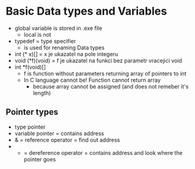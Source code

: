 # Basic Data types and Variables
- global variable is stored in .exe file
    * local is not
- typedef = type specifier
    * is used for renaming Data types
- int (* x)[] = x je ukazatel na pole integeru
- void (*f)(void) = f je ukazatel na funkci bez parametr vracejici void
- int *f(void)[]
    * f is function without parameters returning array of pointers to int
    * In C language cannot be! Function cannot return array
        * because array cannot be assigned (and does not remeber it's length)

## Pointer types
- type pointer 
- variable pointer = contains address
- & = reference operator = find out address
- * = dereference operator = contains address and look where the pointer goes
